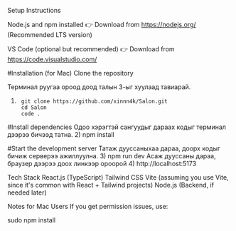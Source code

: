 Setup Instructions

Node.js and npm installed
👉 Download from https://nodejs.org/ (Recommended LTS version)

VS Code (optional but recommended)
👉 Download from https://code.visualstudio.com/


#Installation (for Mac)
Clone the repository

Терминал руугаа ороод доод талын 3-ыг хуулаад тавиарай.
1)      git clone https://github.com/xinnn4k/Salon.git
        cd Salon
        code .

#Install dependencies
Одоо хэрэгтэй сангуудыг дараах кодыг терминал дээрээ бичээд татна.
2)       npm install


#Start the development server
Татаж дууссаныхаа дараа, доорх кодыг бичиж серверээ ажиллуулна.
3)      npm run dev
Асаж дууссаны дараа, браузер дээрээ доох линкээр ороорой
4)      http://localhost:5173

Tech Stack
React.js (TypeScript)
Tailwind CSS
Vite (assuming you use Vite, since it's common with React + Tailwind projects)
Node.js (Backend, if needed later)

Notes for Mac Users
If you get permission issues, use:

sudo npm install

